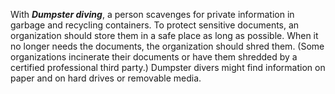 With **_Dumpster diving_**, a person scavenges for private information in garbage and recycling containers. To protect sensitive documents, an organization should store them in a safe place as long as possible. When it no longer needs the documents, the organization should shred them. (Some organizations incinerate their documents or have them shredded by a certified professional third party.) Dumpster divers might find information on paper and on hard drives or removable media.

